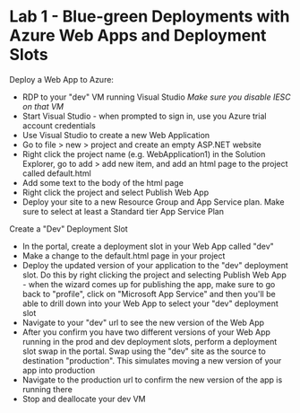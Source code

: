 # Lab 1 - Blue-green Deployments with Azure Web Apps and Deployment Slots

Deploy a Web App to Azure:

* RDP to your "dev" VM running Visual Studio *Make sure you disable IESC on that VM*
* Start Visual Studio - when prompted to sign in, use you Azure trial account credentials
* Use Visual Studio to create a new Web Application
* Go to file > new > project and create an empty ASP.NET website
* Right click the project name (e.g. WebApplication1) in the Solution Explorer, go to add > add new item, and add an html page to the project called default.html
* Add some text to the body of the html page
* Right click the project and select Publish Web App
* Deploy your site to a new Resource Group and App Service plan. Make sure to select at least a Standard tier App Service Plan

Create a "Dev" Deployment Slot

* In the portal, create a deployment slot in your Web App called "dev"
* Make a change to the default.html page in your project
* Deploy the updated version of your application to the "dev" deployment slot. Do this by right clicking the project and selecting Publish Web App - when the wizard comes up for publishing the app, make sure to go back to "profile", click on "Microsoft App Service" and then you'll be able to drill down into your Web App to select your "dev" deployment slot
* Navigate to your "dev" url to see the new version of the Web App
* After you confirm you have two different versions of your Web App running in the prod and dev deployment slots, perform a deployment slot swap in the portal.  Swap using the "dev" site as the source to destination "production". This simulates moving a new version of your app into production
* Navigate to the production url to confirm the new version of the app is running there
* Stop and deallocate your dev VM


